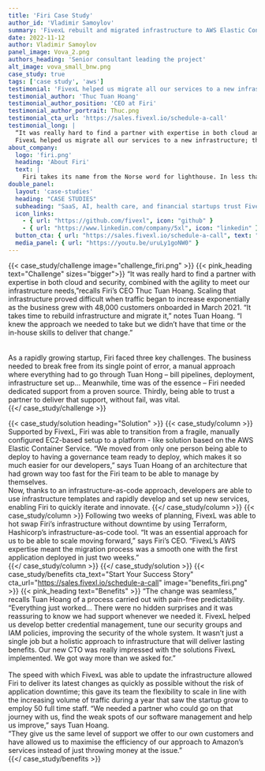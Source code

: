 ```yaml
---
title: 'Firi Case Study'
author_id: 'Vladimir Samoylov' 
summary: 'FivexL rebuilt and migrated infrastructure to AWS Elastic Container Service for the Norwegian cryptocurrency exchange.'
date: 2022-11-12
author: Vladimir Samoylov
panel_image: Vova_2.png
authors_heading: 'Senior consultant leading the project'
alt_image: vova_small_bnw.png
case_study: true
tags: ['case study', 'aws']
testimonial: 'FivexL helped us migrate all our services to a new infrastructure; the change was seamless. They think outside the box and are always there when we need them.'
testimonial_author: 'Thuc Tuan Hoang'
testimonial_author_position: 'CEO at Firi'
testimonial_author_portrait: Thuc.png
testimonial_cta_url: 'https://sales.fivexl.io/schedule-a-call'
testimonial_long: |
  “It was really hard to find a partner with expertise in both cloud and security, combined with the agility to meet our infrastructure needs.  
  FivexL helped us migrate all our services to a new infrastructure; the change was seamless. They think outside the box and are always there when we need them.”
about_company:
  logo: 'firi.png'
  heading: 'About Firi'
  text: |
    Firi takes its name from the Norse word for lighthouse. In less than two years it has become the leading light cryptocurrency exchange and custodial solution in Norway with over 150,000 customers enjoying the peace of mind provided by a fully insured platform. Registered with Finanstilsynet (the Financial Supervisory Authority of Norway), and focused on building trust into the complex world of crypto, Firi aims to build safe products with a localised infrastructure delivering the same assurances as a traditional bank.
double_panel:
  layout: 'case-studies'
  heading: "CASE STUDIES"
  subheading: "SaaS, AI, health care, and financial startups trust FivexL to build their infrastructure in AWS, empowering their businesses to grow faster. Learn how."
  icon_links:
    - { url: "https://github.com/fivexl", icon: "github" }
    - { url: "https://www.linkedin.com/company/5xl", icon: "linkedin" }
  button_cta: { url: "https://sales.fivexl.io/schedule-a-call", text: "Book a consultation" }
  media_panel: { url: "https://youtu.be/uruLy1goNW0" }
---
```

{{< case_study/challenge  image="challenge_firi.png" >}}
{{< pink_heading text="Challenge"  sizes="bigger">}}
“It was really hard to find a partner with expertise in both cloud and security, combined with the agility to meet our infrastructure needs,”recalls Firi’s CEO Thuc Tuan Hoang. Scaling that infrastructure proved difficult when traffic began to increase exponentially as the business grew with 48,000 customers onboarded in March 2021. “It takes time to rebuild infrastructure and migrate it,” notes Tuan Hoang. “I knew the approach we needed to take but we didn’t have that time or the in-house skills to deliver that change.”<br/>
<br/>  
As a rapidly growing startup, Firi faced three key challenges. The business needed to break free from its single point of error, a manual approach where everything had to go through Tuan Hong – bill pipelines, deployment, infrastructure set up... Meanwhile, time was of the essence – Firi needed dedicated support from a proven source. Thirdly, being able to trust a partner to deliver that support, without fail, was vital.  
{{</ case_study/challenge >}}  

{{< case_study/solution heading="Solution" >}}
{{< case_study/column >}}
Supported by FivexL, Firi was able to transition from a fragile, manually configured EC2-based setup to a platform - like solution based on the AWS Elastic Container Service. “We moved from only one person being able to deploy to having a governance team ready to deploy, which makes it so much easier for our developers,” says Tuan Hoang of an architecture that had grown way too fast for the Firi team to be able to manage by themselves.<br/> 
Now, thanks to an infrastructure-as-code approach, developers are able to use infrastructure templates and rapidly develop and set up new services, enabling Firi to quickly iterate and innovate.
{{</ case_study/column >}}
{{< case_study/column >}}
Following two weeks of planning, FivexL was able to hot swap Firi’s infrastructure without downtime by using Terraform, Hashicorp’s infrastructure-as-code tool. “It was an essential approach for us to be able to scale moving forward,” says Firi’s CEO. “FivexL’s AWS expertise meant the migration process was a smooth one with the first application deployed in just two weeks.”  
{{</ case_study/column >}}
{{</ case_study/solution >}} 
{{< case_study/benefits
    cta_text="Start Your Success Story"
    cta_url="https://sales.fivexl.io/schedule-a-call"
    image="benefits_firi.png"
    >}}
{{< pink_heading text="Benefits" >}}
“The change was seamless,” recalls Tuan Hoang of a process carried out with pain-free predictability. “Everything just worked... There were no hidden surprises and it was reassuring to know we had support whenever we needed it. FivexL helped us develop better credential management, tune our security groups and IAM policies, improving the security of the whole system. It wasn’t just a single job but a holistic approach to infrastructure that will deliver lasting benefits. Our new CTO was really impressed with the solutions FivexL implemented. We got way more than we asked for.”<br/>   
The speed with which FivexL was able to update the infrastructure allowed Firi to deliver its latest changes as quickly as possible without the risk of application downtime; this gave its team the flexibility to scale in line with the increasing volume of traffic during a year that saw the startup grow to employ 50 full time staff. “We needed a partner who could go on that journey with us, find the weak spots of our software management and help us improve,” says Tuan Hoang.<br/> 
“They give us the same level of support we offer to our own customers and have allowed us to maximise the efficiency of our approach to Amazon’s services instead of just throwing money at the issue.”  
{{</ case_study/benefits >}}  


